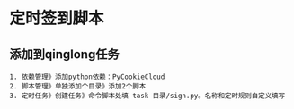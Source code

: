 # 定时签到脚本




## 添加到qinglong任务

~~~
1. 依赖管理》添加python依赖：PyCookieCloud
2. 脚本管理》单独添加个目录》添加2个脚本
3. 定时任务》创建任务》命令脚本处填 task 目录/sign.py。名称和定时规则自定义填写
~~~
